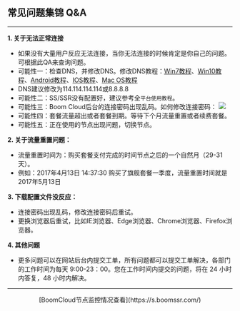 ## 常见问题集锦 Q&A
---
**1.  关于无法正常连接**

* 如果没有大量用户反应无法连接，当你无法连接的时候肯定是你自己的问题。可根据此QA来查询问题。
* 可能性一：检查DNS，并修改DNS。修改DNS教程：[Win7教程](http://jingyan.baidu.com/article/f71d60375584591ab641d13c.html)、[Win10教程](http://jingyan.baidu.com/article/1612d50058aa86e20e1eee96.html)、[Android教程](http://jingyan.baidu.com/article/77b8dc7f9ffc1d6174eab6a6.html)、[IOS教程](http://jingyan.baidu.com/article/6525d4b155877dac7d2e9499.html)、[Mac OS教程](http://jingyan.baidu.com/article/fc07f9891f626712ffe519cf.html)
* DNS建议修改为114.114.114.114或8.8.8.8
* 可能性二：SS/SSR没有配置好，建议参考全<code>平台使用教程</code>。
* 可能性三：Boom Cloud后台的连接密码出现乱码。如何修改连接密码：
![](/assets/passwd.jpg)
* 可能性四：套餐流量超出或者套餐到期。等待下个月流量重置或者续费套餐。
* 可能性五：正在使用的节点出现问题，切换节点。

**2. 关于流量重置问题：**

* 流量重置时间为：购买套餐支付完成的时间节点之后的一个自然月（29-31天）。 
* 例如：2017年4月13日 14:37:30 购买了旗舰套餐一季度，流量重置时间就是2017年5月13日

**3. 下载配置文件没反应：**

* 连接密码出现乱码，修改连接密码后重试。
* 更换浏览器后重试，比如IE浏览器、Edge浏览器、Chrome浏览器、Firefox浏览器。

**4. 其他问题**

* 更多问题可以在网站后台内提交工单，所有问题都可以提交工单解决，各部门的工作时间为每天 9:00-23：00。您在工作时间内提交的问题，将在 24 小时内答复，48 小时内解决。 
 
---

<center>[BoomCloud节点监控情况查看](https://s.boomssr.com/)</center>